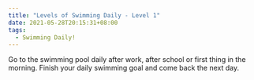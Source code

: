 ```yaml
---
title: "Levels of Swimming Daily - Level 1"
date: 2021-05-28T20:15:31+08:00
tags:
  - Swimming Daily!
---
```

Go to the swimming pool daily after work, after school or first thing in the morning.
Finish your daily swimming goal and come back the next day.
